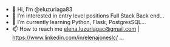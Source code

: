 - 👋 Hi, I’m @eluzuriaga83
- 👀 I’m interested in entry level positions Full Stack Back end...
- 🌱 I’m currently learning Python, Flask, PostgresSQL...
- 📫 How to reach me elena.luzuriagac@gmail.com | https://www.linkedin.com/in/elenajoneslc/ ...

<!---
eluzuriaga83/eluzuriaga83 is a ✨ special ✨ repository because its `README.md` (this file) appears on your GitHub profile.
You can click the Preview link to take a look at your changes.
--->
